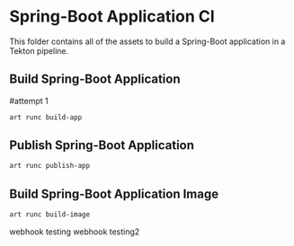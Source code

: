 # Spring-Boot Application CI

This folder contains all of the assets to build a Spring-Boot application in a Tekton pipeline.

## Build Spring-Boot Application
#attempt 1
```bash
art runc build-app
```
## Publish Spring-Boot Application

```bash
art runc publish-app
```

## Build Spring-Boot Application Image

```bash
art runc build-image
```
webhook testing
webhook testing2
